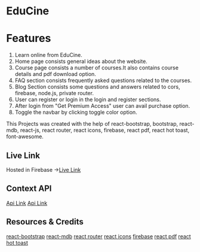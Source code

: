 # EduCine

# Features

1. Learn online from EduCine.
2. Home page consists general ideas about the website.
3. Course page consists a number of courses.It also contains course details and pdf download option.
4. FAQ section consists frequently asked questions related to the courses.
5. Blog Section consists some questions and answers related to cors, firebase, node.js, private router.
6. User can register or login in the login and register sections.
7. After login from "Get Premium Access" user can avail purchase option.
8. Toggle the navbar by clicking toggle color option.

This Projects was created with the help of react-bootstrap, bootstrap, react-mdb, react-js, react router, react icons, firebase, react pdf, react hot toast, font-awesome.

## Live Link

Hosted in Firebase ->[Live Link](https://educine-9f86e.web.app/)

## Context API

[Api Link](https://educine-server-tazbirristy.vercel.app/courses)
[Api Link](https://educine-server-tazbirristy.vercel.app/category/${id})

## Resources & Credits

[react-bootstrap](https://react-bootstrap.github.io/)
[react-mdb](https://mdbootstrap.com/docs/react/getting-started/installation/)
[react router](https://reactrouter.com/en/main)
[react icons](https://react-icons.github.io/react-icons/)
[firebase](https://console.firebase.google.com/u/0/)
[react pdf](https://www.npmjs.com/package/react-pdf)
[react hot toast](https://react-hot-toast.com/)
